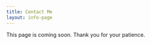```yaml
---
title: Contact Me
layout: info-page
---
```


This page is coming soon. Thank you for your patience.
